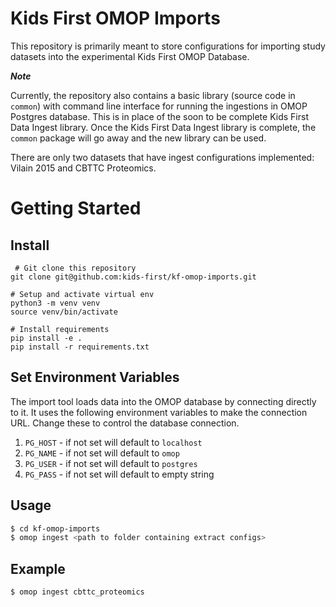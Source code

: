 # Kids First OMOP Imports
This repository is primarily meant to store configurations for importing
study datasets into the experimental Kids First OMOP Database.

***Note***

Currently, the repository also contains a basic library (source code in `common`) with command line interface for running the ingestions in OMOP Postgres database. This is in place of the soon to be complete Kids First Data Ingest library. Once the Kids First Data Ingest library is complete, the `common` package will go away and the new library can be used.

There are only two datasets that have ingest configurations implemented: Vilain 2015 and CBTTC Proteomics.

# Getting Started

## Install

```
 # Git clone this repository
git clone git@github.com:kids-first/kf-omop-imports.git

# Setup and activate virtual env
python3 -m venv venv
source venv/bin/activate

# Install requirements
pip install -e .
pip install -r requirements.txt
```

## Set Environment Variables
The import tool loads data into the OMOP database by connecting directly to it. It uses the following environment variables to make the connection URL. Change these to control the database connection.

1. `PG_HOST` - if not set will default to `localhost`
2. `PG_NAME` - if not set will default to `omop`
3. `PG_USER` - if not set will default to `postgres`
4. `PG_PASS` - if not set will default to empty string

## Usage
``` bash
$ cd kf-omop-imports
$ omop ingest <path to folder containing extract configs>
```

## Example
```bash
$ omop ingest cbttc_proteomics
```
